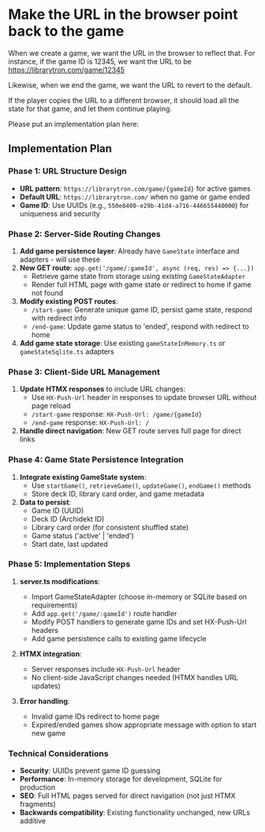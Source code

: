 # Make the URL in the browser point back to the game

When we create a game, we want the URL in the browser to reflect that. For instance, if the game ID is 12345, we want the URL to be https://librarytron.com/game/12345

Likewise, when we end the game, we want the URL to revert to the default.

If the player copies the URL to a different browser, it should load all the state for that game, and let them continue playing.

Please put an implementation plan here:

## Implementation Plan

### Phase 1: URL Structure Design
- **URL pattern**: `https://librarytron.com/game/{gameId}` for active games
- **Default URL**: `https://librarytron.com/` when no game or game ended
- **Game ID**: Use UUIDs (e.g., `550e8400-e29b-41d4-a716-446655440000`) for uniqueness and security

### Phase 2: Server-Side Routing Changes
1. **Add game persistence layer**: Already have `GameState` interface and adapters - will use these
2. **New GET route**: `app.get('/game/:gameId', async (req, res) => {...})`
   - Retrieve game state from storage using existing `GameStateAdapter`
   - Render full HTML page with game state or redirect to home if game not found
3. **Modify existing POST routes**:
   - `/start-game`: Generate unique game ID, persist game state, respond with redirect info
   - `/end-game`: Update game status to 'ended', respond with redirect to home
4. **Add game state storage**: Use existing `gameStateInMemory.ts` or `gameStateSqlite.ts` adapters

### Phase 3: Client-Side URL Management  
1. **Update HTMX responses** to include URL changes:
   - Use `HX-Push-Url` header in responses to update browser URL without page reload
   - `/start-game` response: `HX-Push-Url: /game/{gameId}`
   - `/end-game` response: `HX-Push-Url: /`
2. **Handle direct navigation**: New GET route serves full page for direct links

### Phase 4: Game State Persistence Integration
1. **Integrate existing GameState system**:
   - Use `startGame()`, `retrieveGame()`, `updateGame()`, `endGame()` methods
   - Store deck ID, library card order, and game metadata
2. **Data to persist**:
   - Game ID (UUID)
   - Deck ID (Archidekt ID) 
   - Library card order (for consistent shuffled state)
   - Game status ('active' | 'ended')
   - Start date, last updated

### Phase 5: Implementation Steps
1. **server.ts modifications**:
   - Import GameStateAdapter (choose in-memory or SQLite based on requirements)
   - Add `app.get('/game/:gameId')` route handler
   - Modify POST handlers to generate game IDs and set HX-Push-Url headers
   - Add game persistence calls to existing game lifecycle

2. **HTMX integration**:
   - Server responses include `HX-Push-Url` header
   - No client-side JavaScript changes needed (HTMX handles URL updates)

3. **Error handling**:
   - Invalid game IDs redirect to home page
   - Expired/ended games show appropriate message with option to start new game

### Technical Considerations
- **Security**: UUIDs prevent game ID guessing
- **Performance**: In-memory storage for development, SQLite for production
- **SEO**: Full HTML pages served for direct navigation (not just HTMX fragments)
- **Backwards compatibility**: Existing functionality unchanged, new URLs additive

